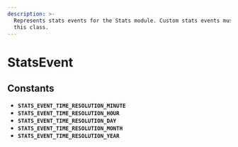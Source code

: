 ```yaml
---
description: >-
  Represents stats events for the Stats module. Custom stats events must extend
  this class.
---
```


# StatsEvent

## Constants

* **`STATS_EVENT_TIME_RESOLUTION_MINUTE`**
* **`STATS_EVENT_TIME_RESOLUTION_HOUR`**
* **`STATS_EVENT_TIME_RESOLUTION_DAY`**
* **`STATS_EVENT_TIME_RESOLUTION_MONTH`**
* **`STATS_EVENT_TIME_RESOLUTION_YEAR`**

